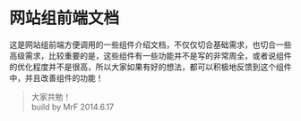 # 网站组前端文档 #

这是网站组前端方便调用的一些组件介绍文档，不仅仅切合基础需求，也切合一些高级需求，比较重要的是，这些组件有一些功能并不是写的非常周全，或者说组件的优化程度并不是很高，所以大家如果有好的想法，都可以积极地反馈到这个组件中，并且改善组件的功能！

> 大家共勉！  
> build by MrF 2014.6.17